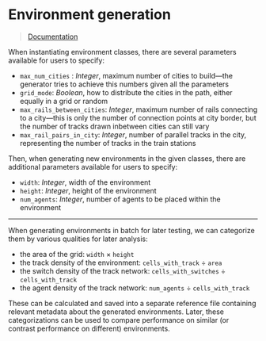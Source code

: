 # Environment generation
> [Documentation](https://gitlab.aicrowd.com/flatland/flatland/-/blob/master/flatland/envs/rail_generators.py)

When instantiating environment classes, there are several parameters available for users to specify:
*  `max_num_cities` : _Integer_, maximum number of cities to build—the generator tries to achieve this numbers given all the parameters
*  `grid_mode`: _Boolean_, how to distribute the cities in the path, either equally in a grid or random
*  `max_rails_between_cities`: _Integer_, maximum number of rails connecting to a city—this is only the number of connection points at city border, but the number of tracks drawn inbetween cities can still vary
*  `max_rail_pairs_in_city`: _Integer_, number of parallel tracks in the city, representing the number of tracks in the train stations

Then, when generating new environments in the given classes, there are additional parameters available for users to specify:
* `width`: _Integer_, width of the environment
* `height`: _Integer_, height of the environment
* `num_agents`: _Integer_, number of agents to be placed within the environment

---

When generating environments in batch for later testing, we can categorize them by various qualities for later analysis:
* the area of the grid: `width` × `height`
* the track density of the environment: `cells_with_track` ÷ `area`
* the switch density of the track network: `cells_with_switches` ÷ `cells_with_track`
* the agent density of the track network: `num_agents` ÷ `cells_with_track`

These can be calculated and saved into a separate reference file containing relevant metadata about the generated environments.  Later, these categorizations can be used to compare performance on similar (or contrast performance on different) environments.

